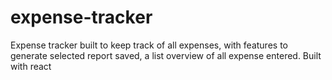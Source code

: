 # expense-tracker
Expense tracker built to keep track of all expenses, with features to generate selected report saved, a list overview of all expense entered. Built with react
